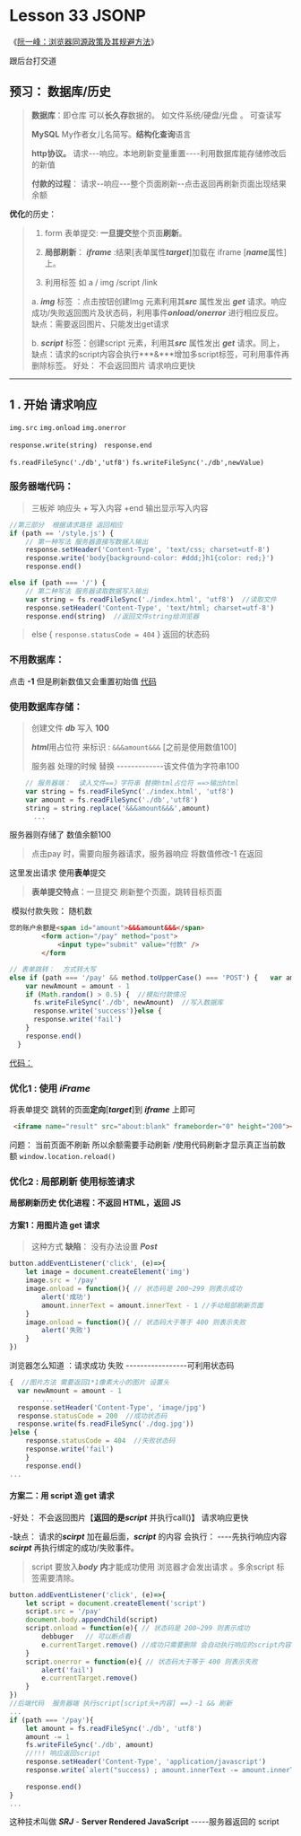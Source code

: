 # Lesson 33 JSONP

《[阮一峰：浏览器同源政策及其规避方法](http://www.ruanyifeng.com/blog/2016/04/same-origin-policy.html)》



跟后台打交道

## 预习： 数据库/历史

>**数据库**：即仓库 可以**长久存**数据的。 如文件系统/硬盘/光盘 。  可查读写 
>
>
>
>**MySQL** My作者女儿名简写。**结构化查询**语言
>
>**http协议。** 请求---响应。本地刷新变量重置----利用数据库能存储修改后的新值
>
>**付款的过程**： 请求--响应---整个页面刷新--点击返回再刷新页面出现结果余额

**优化**的历史：

> 1. form 表单提交: **一旦提交**整个页面**刷新**。
>
> 2. **局部刷新**： ***iframe***  :结果[表单属性***target***]加载在 iframe [***name***属性]上。
>
> 3. 利用标签 如 a / img /script /link
>
> a.        ***img*** 标签 ：点击按钮创建Img 元素利用其***src*** 属性发出 ***get*** 请求。响应成功/失败返回图片及状态码，利用事件***onload/onerror*** 进行相应反应。  缺点：需要返回图片、只能发出get请求
>
> b.        ***script*** 标签：创建script 元素，利用其***src*** 属性发出 ***get*** 请求。同上，缺点：请求的script内容会执行***&***增加多script标签，可利用事件再删除标签。  好处： 不会返回图片  请求响应更快 

---



## 1 . 开始 请求响应

`img.src`   `img.onload`  `img.onerror `

`response.write(string) `  `response.end`

`fs.readFileSync('./db','utf8')`  `fs.writeFileSync('./db',newValue)`



### **服务器端代码**：

>三板斧  响应头 + 写入内容 +end 输出显示写入内容

``` javascript
//第三部分  根据请求路径 返回相应
if (path == '/style.js') { 
    // 第一种写法 服务器直接写数据入输出
    response.setHeader('Content-Type', 'text/css; charset=utf-8')
    response.write('body{background-color: #ddd;}h1{color: red;}') 
    response.end()

```

``` javascript
else if (path === '/') { 
    // 第二种写法 服务器读取数据写入输出
    var string = fs.readFileSync('./index.html', 'utf8')  //读取文件
    response.setHeader('Content-Type', 'text/html; charset=utf-8')
    response.end(string)  //返回文件string给浏览器
```

>else { `response.statusCode = 404` } 返回的状态码



### **不用数据库**：

点击 **-1**  但是刷新数值又会重置初始值 [代码](https://github.com/Johnsean/demo_prac/commit/fa4f31a258475994db0082b3ec66539f65393d1f?diff=unified)



### **使用**数据库存储： 

> 创建文件 ***db*** 写入 **100**
>
> ***html***用占位符 来标识 : `&&&amount&&&` [之前是使用数值100]
>
> 服务器 处理的时候 替换 -------------该文件值为字符串100

``` javascript
    // 服务器端：  读入文件==》字符串 替换html占位符 ==>输出html
    var string = fs.readFileSync('./index.html', 'utf8')
   	var amount = fs.readFileSync('./db','utf8')
    string = string.replace('&&&amount&&&',amount)  
      ...
```

服务器则存储了 数值余额100

>点击pay 时，需要向服务器请求，服务器响应 将数值修改-1 在返回

这里发出请求 使用**表单**提交  

>**表单提交特点**：一旦提交 刷新整个页面，跳转目标页面

​    模拟付款失败： 随机数

``` html
您的账户余额是<span id="amount">&&&amount&&&</span>
        <form action="/pay" method="post">
            <input type="submit" value="付款" />
        </form
```

``` javascript
// 表单跳转：  方式转大写
else if (path === '/pay' && method.toUpperCase() === 'POST') {   var amount = fs.readFileSync('./db', 'utf8')
    var newAmount = amount - 1
    if (Math.random() > 0.5) {  //模拟付款情况
      fs.writeFileSync('./db', newAmount)  //写入数据库
      response.write('success')}else {
      response.write('fail')
    }
    response.end()
  }
```

[代码：](https://github.com/Johnsean/demo_prac/commit/cdc209a107e3c7057f3b33d37ded941a74737503?diff=unified)



### **优化1** : 使用 *iFrame*

将表单提交 跳转的页面**定向**[***target***]到 ***iframe*** 上即可

``` html
 <iframe name="result" src="about:blank" frameborder="0" height="200"></iframe>
```

问题： 当前页面不刷新 所以余额需要手动刷新 /使用代码刷新才显示真正当前数额 `window.location.reload()`



### 优化2 :  局部刷新 使用标签请求

**局部刷新历史 优化进程：不返回 HTML，返回 JS**

#### 	**方案1**：用图片造 get 请求

>这种方式 **缺陷**： 没有办法设置 ***Post***

``` javascript
button.addEventListener('click', (e)=>{
    let image = document.createElement('img')
    image.src = '/pay'
    image.onload = function(){ // 状态码是 200~299 则表示成功
        alert('成功')
        amount.innerText = amount.innerText - 1 //手动局部刷新页面
    }
    image.onload = function(){ // 状态码大于等于 400 则表示失败
        alert('失败')
    }
})
```

浏览器怎么知道 ：请求成功 失败    -----------------可利用状态码

``` javascript
{  //图片方法 需要返回1*1像素大小的图片 设置头
  var newAmount = amount - 1
        ...
  response.setHeader('Content-Type', 'image/jpg')	
  response.statusCode = 200  //成功状态码 
  response.write(fs.readFileSync('./dog.jpg'))
}else {
    response.statusCode = 404  //失败状态码 
    response.write('fail')
    }
    response.end()
...
```





#### **方案二**：用 script 造 get 请求

-好处： 不会返回图片【**返回的是*script*** 并执行call()】  请求响应更快 

-缺点： 请求的***scirpt*** 加在最后面，***script***  的内容 会执行： ----先执行响应内容***scirpt*** 再执行绑定的成功/失败事件。

>script 要放入***body*** **内**才能成功使用  浏览器才会发出请求 。多余script 标签需要清除。

``` javascript
button.addEventListener('click', (e)=>{
    let script = document.createElement('script')
    script.src = '/pay'
    document.body.appendChild(script)
    script.onload = function(e){ // 状态码是 200~299 则表示成功
        debbuger   // 可以断点看
        e.currentTarget.remove() //成功只需要删除 会自动执行响应的script内容-1
    }
    script.onerror = function(e){ // 状态码大于等于 400 则表示失败
        alert('fail')
        e.currentTarget.remove()
    }
})
//后端代码  服务器端 执行script[script头+内容] ==》-1 && 刷新
...
if (path === '/pay'){
    let amount = fs.readFileSync('./db', 'utf8')
    amount -= 1  
    fs.writeFileSync('./db', amount)
    //!!! 响应返回script
    response.setHeader('Content-Type', 'application/javascript')
    response.write(`alert("success) ; amount.innerText -= amount.innerText`)
    
    response.end()
}
...
```

这种技术叫做 ***SRJ*** - **Server Rendered JavaScript**  -----服务器返回的 script



